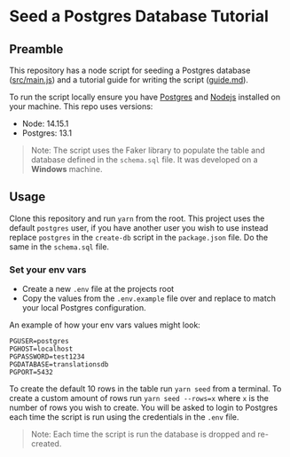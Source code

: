 # Seed a Postgres Database Tutorial

## Preamble

This repository has a node script for seeding a Postgres database ([src/main.js](src/main.js)) and a tutorial guide for writing the script ([guide.md](./guide.md)).

To run the script locally ensure you have [Postgres](https://www.postgresql.org/download/) and [Nodejs](https://nodejs.org/en/download/) installed on your machine. This repo uses versions:

- Node: 14.15.1
- Postgres: 13.1

> Note: The script uses the Faker library to populate the table and database defined in the `schema.sql` file. It was developed on a **Windows** machine.

## Usage

Clone this repository and run `yarn` from the root. This project uses the default `postgres` user, if you have another user you wish to use instead replace `postgres` in the `create-db` script in the `package.json` file. Do the same in the `schema.sql` file.

### Set your env vars

- Create a new `.env` file at the projects root
- Copy the values from the `.env.example` file over and replace to match your local Postgres configuration.

An example of how your env vars values might look:

```env
PGUSER=postgres
PGHOST=localhost
PGPASSWORD=test1234
PGDATABASE=translationsdb
PGPORT=5432
```

To create the default 10 rows in the table run `yarn seed` from a terminal. To create a custom amount of rows run `yarn seed --rows=x` where `x` is the number of rows you wish to create. You will be asked to login to Postgres each time the script is run using the credentials in the `.env` file.

> Note: Each time the script is run the database is dropped and re-created.
